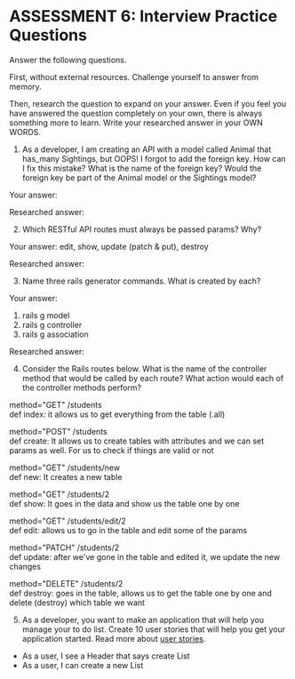 # ASSESSMENT 6: Interview Practice Questions
Answer the following questions.

First, without external resources. Challenge yourself to answer from memory.

Then, research the question to expand on your answer. Even if you feel you have answered the question completely on your own, there is always something more to learn. Write your researched answer in your OWN WORDS.

1. As a developer, I am creating an API with a model called Animal that has_many Sightings, but OOPS! I forgot to add the foreign key. How can I fix this mistake? What is the name of the foreign key? Would the foreign key be part of the Animal model or the Sightings model?

  Your answer:

  Researched answer:



2. Which RESTful API routes must always be passed params? Why?

  Your answer: edit, show, update (patch & put), destroy

  Researched answer:



3. Name three rails generator commands. What is created by each?

  Your answer:
  1. rails g model
  2. rails g controller
  3. rails g association

  Researched answer:



4. Consider the Rails routes below. What is the name of the controller method that would be called by each route? What action would each of the controller methods perform?

method="GET"    /students         
def index: it allows us to get everything from the table (.all)   

method="POST"   /students         
def create: It allows us to create tables with attributes and we can set params as well. For us to check if things are valid or not

method="GET"    /students/new     
def new: It creates a new table

method="GET"    /students/2       
def show: It goes in the data and show us the table one by one

method="GET"    /students/edit/2    
def edit: allows us to go in the table and edit some of the params

method="PATCH"  /students/2      
def update: after we've gone in the table and edited it, we update the new changes

method="DELETE" /students/2      
def destroy: goes in the table, allows us to get the table one by one and delete (destroy) which table we want



5. As a developer, you want to make an application that will help you manage your to do list. Create 10 user stories that will help you get your application started. Read more about [user stories](https://www.atlassian.com/agile/project-management/user-stories).
  - As a user, I see a Header that says create List
  - As a user, I can create a new List 
